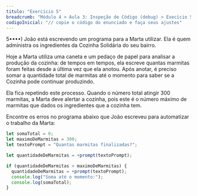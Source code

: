 ```yaml
---
titulo: "Exercício 5"
breadcrumb: "Módulo 4 > Aula 3: Inspeção de Código (debug) > Execício 5"
codigoInicial: "// copie o código do enunciado e faça seus ajustes"
---
```


5••••) João está escrevendo um programa para a Marta utilizar. Ela é quem administra os ingredientes da Cozinha Solidária do seu bairro.

Hoje a Marta utiliza uma caneta e um pedaço de papel para analisar a produção da cozinha: de tempos em tempos, ela escreve quantas marmitas foram feitas desde a última vez que ela anotou. Após anotar, é preciso somar a quantidade total de marmitas até o momento para saber se a Cozinha pode continuar produzindo.

Ela fica repetindo este processo. Quando o número total atingir 300 marmitas, a Marta deve alertar a cozinha, pois este é o número máximo de marmitas que dados os ingredientes que a cozinha tem.

Encontre os erros no programa abaixo que João escreveu para automatizar o trabalho da Marta:

```js
let somaTotal = 0;
let maximoDeMarmitas = 300;
let textoPrompt = "Quantas marmitas finalizadas?";

let quantidadeDeMarmitas = +prompt(textoPrompt);

if (quantidadeDeMarmitas > maximoDeMarmitas) {
  quantidadeDeMarmitas = +prompt(textoPrompt);
  console.log("Soma até o momento:");
  console.log(somaTotal);
}
```
